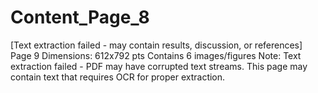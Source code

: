 # Content_Page_8

[Text extraction failed - may contain results, discussion, or references]
Page 9
Dimensions: 612x792 pts
Contains 6 images/figures
Note: Text extraction failed - PDF may have corrupted text streams.
This page may contain text that requires OCR for proper extraction.